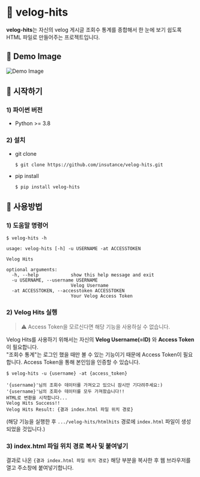 # 🍕 velog-hits
**velog-hits**는 자신의 velog 게시글 조회수 통계를 종합해서 한 눈에 보기 쉽도록 HTML 파일로 만들어주는 프로젝트입니다.

## 📍 Demo Image
![Demo Image](./demo.png)

## 📍 시작하기
### 1) 파이썬 버전
- Python >= 3.8

### 2) 설치
- git clone
  ```shell
  $ git clone https://github.com/insutance/velog-hits.git
  ```

- pip install
  ```shell
  $ pip install velog-hits
  ```

## 📍 사용방법
### 1) 도움말 명령어
```shell
$ velog-hits -h
```
```shell
usage: velog-hits [-h] -u USERNAME -at ACCESSTOKEN

Velog Hits

optional arguments:
  -h, --help            show this help message and exit
  -u USERNAME, --username USERNAME
                        Velog Username
  -at ACCESSTOKEN, --accesstoken ACCESSTOKEN
                        Your Velog Access Token
```

### 2) Velog Hits 실행

> ⚠️ Access Token을 모르신다면 해당 기능을 사용하실 수 없습니다.

Velog Hits를 사용하기 위해서는 자신의 **Velog Username(=ID)** 와 **Access Token**이 필요합니다.</br>
"조회수 통계"는 로그인 했을 때만 볼 수 있는 기능이기 때문에 Access Token이 필요합니다. Access Token을 통해 본인임을 인증할 수 있습니다.</br> 


```shell
$ velog-hits -u {username} -at {access_token}
```
```shell
'{username}'님의 조회수 데이터를 가져오고 있으니 잠시만 기다려주세요:)
'{username}'님의 조회수 데이터를 모두 가져왔습니다!!
HTML로 변환을 시작합니다...
Velog Hits Success!!
Velog Hits Result: {결과 index.html 파일 위치 경로}
```

(해당 기능을 실행한 후 `.../velog-hits/htmlhits` 경로에 `index.html` 파일이 생성되었을 것입니다.)

### 3) index.html 파일 위치 경로 복사 및 붙여넣기
결과로 나온 `{결과 index.html 파일 위치 경로}` 해당 부분을 복사한 후 웹 브라우저를 열고 주소창에 붙여넣기합니다.
